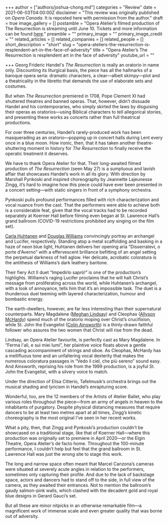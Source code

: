 +++
author = ["authors/joshua-chong.md"]
categories = "Review"
date = 2021-06-03T04:00:00Z
disclaimer = "This review was originally published on _Opera Canada_. It is reposted here with permission from the author."
draft = true
image_gallery = []
postamble = "Opera Atelier’s filmed production of The Resurrection is streaming until June 10. Tickets and more information can be found [here]()."
preamble = ""
primary_image = ""
primary_image_credit = ""
related_articles = []
related_companies = []
related_people = []
short_description = "short"
slug = "opera-ateliers-the-resurrection-is-resplendent-art-in-the-face-of-adversity"
title = "Opera Atelier’s The Resurrection is resplendent art in the face of adversity"
youtube_url = ""

+++
Georg Frideric Handel's _The Resurrection_ is really an oratorio in name only. Discounting its liturgical basis, the piece has all the hallmarks of a baroque opera seria: dramatic characters, a clear—albeit skimpy—plot and a theatricality in the libretto that demands the use of elaborate sets and costumes. 

But when _The Resurrection_ premiered in 1708, Pope Clement XI had shuttered theatres and banned operas. That, however, didn’t dissuade Handel and his contemporaries, who simply skirted the laws by disguising their operas as oratorios—using Biblical characters to tell allegorical stories, and presenting these works as concerts rather than full theatrical productions. 

For over three centuries, Handel’s rarely-produced work has been masquerading as an oratorio—popping up in concert halls during Lent every once in a blue moon. How ironic, then, that it has taken another theatre-shuttering moment in history for _The Resurrection_ to finally receive the operatic treatment it deserves. 

We have to thank Opera Atelier for that. Their long-awaited filmed production of _The Resurrection_ (seen May 27) is a sumptuous and lavish affair that showcases Handel’s work in all its glory. With direction by Marshall Pynkoski and inspired choreography by Jeannette Lajeunesse Zingg, it’s hard to imagine how this piece could have ever been presented in a concert setting—with static singers in front of a symphony orchestra. 

Pynkoski pulls profound performances filled with rich characterization and vocal nuance from the cast. That the performers were able to achieve both is a considerable feat, given that the vocal tracks had to be recorded separately at Koerner Hall before filming even began at St. Lawrence Hall’s grand ballroom (COVID-19 restrictions prohibited any singing on the film set). 

[Carla Huhtanen](/scene/people/carla-huhtanen/) and [Douglas Williams](/scene/people/douglas-williams/) convincingly portray an archangel and Lucifer, respectively. Standing atop a metal scaffolding and basking in a haze of neon blue light, Huhtanen delivers her opening aria “Disserratevi, o porte d'Averno” with a effervescent brilliance befitting of an angel setting the perpetual darkness of hell aglow. Her delicate, acrobatic coloratura is the antithesis of Williams’s dark leathery baritone. 

Their fiery Act II duet “Impedirlo saprò!” is one of the production’s highlights. Williams’s raging Lucifer proclaims that he will halt Christ’s message from proliferating across the world, while Huhtanen’s archangel, with a look of annoyance, tells him that it’s an impossible task. The duet is a thunderous duel teeming with layered characterization, humour and bombastic energy.

The earth-dwellers, however, are far less interesting than their supernatural counterparts. Mary Magdalene ([Meghan Lindsay](/scene/people/meghan-lindsay/)) and Cleophas ([Allyson McHardy](/scene/people/allyson-mchardy/)) spend much of the oratorio moping over Christ’s crucifixion, while St. John the Evangelist ([Colin Ainsworth](/scene/people/colin-ainsworth/)) is a thinly-drawn faithful follower who assures the two women that Christ will rise from the dead. 

Lindsay, an Opera Atelier favourite, is perfectly cast as Mary Magdalene. In “Ferma l'ali, e sui miei lumi”, her plaintive voice floats above a gentle cascading accompaniment of strings and oboe. As Cleophas, McHardy has a mellifluous tone and an unfaltering vocal dexterity that makes the numerous coloratura passages in “Vedo il ciel, che più sereno” sound easy. And Ainsworth, reprising his role from the 1999 production, is a joyful St. John the Evangelist, with a silvery voice to match. 

Under the direction of Elisa Citterio, Tafelmusik’s orchestra brings out the musical shading and lyricism in Handel’s enrapturing score.   

Wonderful, too, are the 12 members of the Artists of Atelier Ballet, who play various roles throughout the piece—from an army of angels in heaven to the inhabitants of purgatory. Despite physical distancing measures that require dancers to be at least two metres apart at all times, Zingg’s kinetic choreography is the most original I’ve seen in her recent works. 

What a pity, then, that Zingg and Pynkoski’s production couldn’t be showcased on a traditional stage, like that of Koerner Hall—where this production was originally set to premiere in April 2020—or the Elgin Theatre, Opera Atelier’s de facto home. Throughout the 100-minute performance, I couldn’t help but feel that the grand ballroom in St. Lawrence Hall was just the wrong site to stage this work. 

The long and narrow space often meant that Marcel Canzona’s cameras were situated at severely acute angles in relation to the performers, sometimes only capturing their profile. And due to the lack of backstage space, actors and dancers had to stand off to the side, in full view of the camera, as they awaited their entrances. Not to mention the ballroom’s gaudy salmon-pink walls, which clashed with the decadent gold and royal blue designs in Gerard Gauci’s set. 

But all these are minor nitpicks in an otherwise remarkable film—a magnificent work of immense scale and even greater quality that was borne out of adversity. 